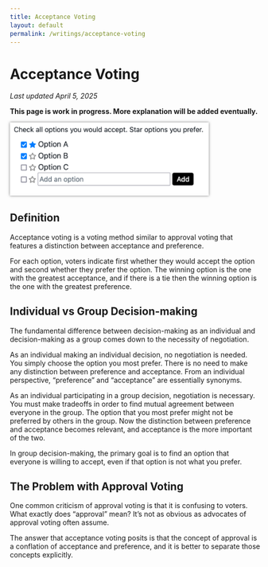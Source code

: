 ```yaml
---
title: Acceptance Voting
layout: default
permalink: /writings/acceptance-voting
---
```


# Acceptance Voting

_Last updated April 5, 2025_

__This page is work in progress. More explanation will be added eventually.__

<img src="/images/acceptance-voting-ui.png" style="margin:0 auto; box-shadow:0 0 5px rgba(0,0,0,0.5); width: 400px; max-width: 100%;">

## Definition

Acceptance voting is a voting method similar to approval voting that features a distinction between acceptance and preference.

For each option, voters indicate first whether they would accept the option and second whether they prefer the option. The winning option is the one with the greatest acceptance, and if there is a tie then the winning option is the one with the greatest preference.

## Individual vs Group Decision-making

The fundamental difference between decision-making as an individual and decision-making as a group comes down to the necessity of negotiation.

As an individual making an individual decision, no negotiation is needed. You simply choose the option you most prefer. There is no need to make any distinction between preference and acceptance. From an individual perspective, “preference” and “acceptance” are essentially synonyms.

As an individual participating in a group decision, negotiation is necessary. You must make tradeoffs in order to find mutual agreement between everyone in the group. The option that you most prefer might not be preferred by others in the group. Now the distinction between preference and acceptance becomes relevant, and acceptance is the more important of the two.

In group decision-making, the primary goal is to find an option that everyone is willing to accept, even if that option is not what you prefer.

## The Problem with Approval Voting

One common criticism of approval voting is that it is confusing to voters. What exactly does “approval” mean? It’s not as obvious as advocates of approval voting often assume.

The answer that acceptance voting posits is that the concept of approval is a conflation of acceptance and preference, and it is better to separate those concepts explicitly.
